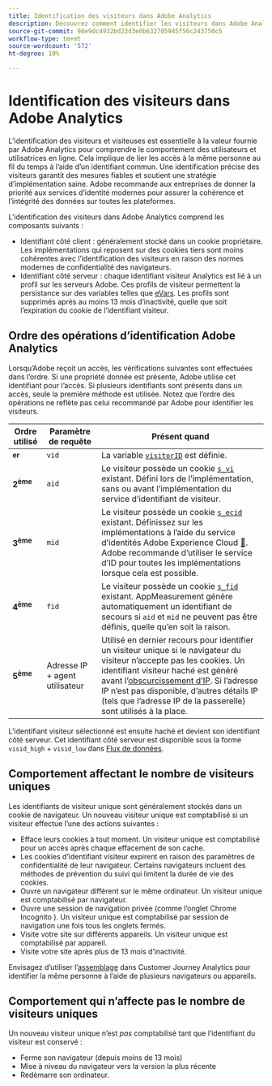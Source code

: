 ```yaml
---
title: Identification des visiteurs dans Adobe Analytics
description: Découvrez comment identifier les visiteurs dans Adobe Analytics à l’aide des bonnes pratiques les plus récentes.
source-git-commit: 98e9dc4932bd23d3e0b632705945f56c243750c5
workflow-type: tm+mt
source-wordcount: '572'
ht-degree: 10%

---
```


# Identification des visiteurs dans Adobe Analytics

L’identification des visiteurs et visiteuses est essentielle à la valeur fournie par Adobe Analytics pour comprendre le comportement des utilisateurs et utilisatrices en ligne. Cela implique de lier les accès à la même personne au fil du temps à l’aide d’un identifiant commun. Une identification précise des visiteurs garantit des mesures fiables et soutient une stratégie d’implémentation saine. Adobe recommande aux entreprises de donner la priorité aux services d’identité modernes pour assurer la cohérence et l’intégrité des données sur toutes les plateformes.

L’identification des visiteurs dans Adobe Analytics comprend les composants suivants :

* Identifiant côté client : généralement stocké dans un cookie propriétaire. Les implémentations qui reposent sur des cookies tiers sont moins cohérentes avec l’identification des visiteurs en raison des normes modernes de confidentialité des navigateurs.
* Identifiant côté serveur : chaque identifiant visiteur Analytics est lié à un profil sur les serveurs Adobe. Ces profils de visiteur permettent la persistance sur des variables telles que [eVars](/help/components/dimensions/evar.md). Les profils sont supprimés après au moins 13 mois d’inactivité, quelle que soit l’expiration du cookie de l’identifiant visiteur.

## Ordre des opérations d’identification Adobe Analytics

Lorsqu’Adobe reçoit un accès, les vérifications suivantes sont effectuées dans l’ordre. Si une propriété donnée est présente, Adobe utilise cet identifiant pour l’accès. Si plusieurs identifiants sont présents dans un accès, seule la première méthode est utilisée. Notez que l’ordre des opérations ne reflète pas celui recommandé par Adobe pour identifier les visiteurs.

| Ordre utilisé | Paramètre de requête | Présent quand |
|---|---|---|
| **<sup>er</sup>** | `vid` | La variable [`visitorID`](/help/implement/vars/config-vars/visitorid.md) est définie. |
| **2<sup>ème</sup>** | `aid` | Le visiteur possède un cookie [`s_vi`](https://experienceleague.adobe.com/en/docs/core-services/interface/data-collection/cookies/analytics) existant. Défini lors de l’implémentation, sans ou avant l’implémentation du service d’identifiant de visiteur. |
| **3<sup>ème</sup>** | `mid` | Le visiteur possède un cookie [`s_ecid`](https://experienceleague.adobe.com/en/docs/core-services/interface/data-collection/cookies/analytics) existant. Définissez sur les implémentations à l’aide du service d’identités Adobe Experience Cloud [&#128279;](https://experienceleague.adobe.com/docs/id-service/using/home.html?lang=fr). Adobe recommande d’utiliser le service d’ID pour toutes les implémentations lorsque cela est possible. |
| **4<sup>ème</sup>** | `fid` | Le visiteur possède un cookie [`s_fid`](https://experienceleague.adobe.com/en/docs/core-services/interface/data-collection/cookies/analytics) existant. AppMeasurement génère automatiquement un identifiant de secours si `aid` et `mid` ne peuvent pas être définis, quelle qu’en soit la raison. |
| **5<sup>ème</sup>** | Adresse IP + agent utilisateur | Utilisé en dernier recours pour identifier un visiteur unique si le navigateur du visiteur n’accepte pas les cookies. Un identifiant visiteur haché est généré avant l’[obscurcissement d’IP](/help/admin/tools/manage-rs/edit-settings/general/general-acct-settings-admin.md). Si l’adresse IP n’est pas disponible, d’autres détails IP (tels que l’adresse IP de la passerelle) sont utilisés à la place. |

L’identifiant visiteur sélectionné est ensuite haché et devient son identifiant côté serveur. Cet identifiant côté serveur est disponible sous la forme `visid_high` + `visid_low` dans [Flux de données](/help/export/analytics-data-feed/data-feed-overview.md).

## Comportement affectant le nombre de visiteurs uniques

Les identifiants de visiteur unique sont généralement stockés dans un cookie de navigateur. Un nouveau visiteur unique est comptabilisé si un visiteur effectue l’une des actions suivantes :

* Efface leurs cookies à tout moment. Un visiteur unique est comptabilisé pour un accès après chaque effacement de son cache.
* Les cookies d’identifiant visiteur expirent en raison des paramètres de confidentialité de leur navigateur. Certains navigateurs incluent des méthodes de prévention du suivi qui limitent la durée de vie des cookies.
* Ouvre un navigateur différent sur le même ordinateur. Un visiteur unique est comptabilisé par navigateur.
* Ouvre une session de navigation privée (comme l’onglet Chrome Incognito ). Un visiteur unique est comptabilisé par session de navigation une fois tous les onglets fermés.
* Visite votre site sur différents appareils. Un visiteur unique est comptabilisé par appareil.
* Visite votre site après plus de 13 mois d’inactivité.

Envisagez d’utiliser l’[assemblage](https://experienceleague.adobe.com/fr/docs/analytics-platform/using/stitching/overview) dans Customer Journey Analytics pour identifier la même personne à l’aide de plusieurs navigateurs ou appareils.

## Comportement qui n’affecte pas le nombre de visiteurs uniques

Un nouveau visiteur unique n’est *pas* comptabilisé tant que l’identifiant du visiteur est conservé :

* Ferme son navigateur (depuis moins de 13 mois)
* Mise à niveau du navigateur vers la version la plus récente
* Redémarre son ordinateur.
